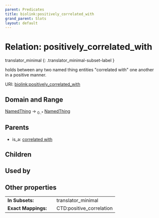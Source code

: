 ```yaml
---
parent: Predicates
title: biolink:positively_correlated_with
grand_parent: Slots
layout: default
---
```


# Relation: positively_correlated_with

translator_minimal
{: .translator_minimal-subset-label }


holds between any two named thing entities "correlated with" one another in a positive manner.

URI: [biolink:positively_correlated_with](https://w3id.org/biolink/vocab/positively_correlated_with)

## Domain and Range

[NamedThing](NamedThing.md) ->  <sub>0..\*</sub> [NamedThing](NamedThing.md)

## Parents

 *  is_a: [correlated with](correlated_with.md)

## Children


## Used by


## Other properties

|  |  |  |
| --- | --- | --- |
| **In Subsets:** | | translator_minimal |
| **Exact Mappings:** | | CTD:positive_correlation |

